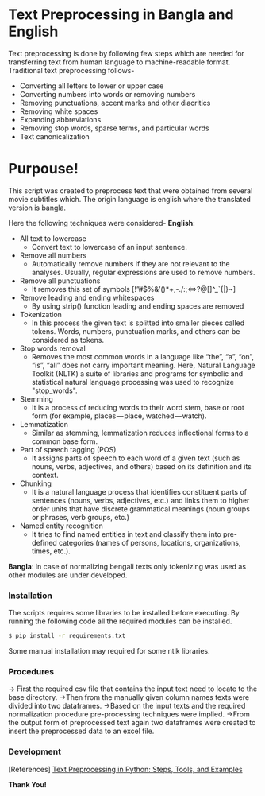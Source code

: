 # Text Preprocessing in Bangla and English
Text preprocessing is done by following few steps which are needed for transferring text from human language to machine-readable format. Traditional text preprocessing follows-
- Converting all letters to lower or upper case
- Converting numbers into words or removing numbers
- Removing punctuations, accent marks and other diacritics
- Removing white spaces
- Expanding abbreviations
- Removing stop words, sparse terms, and particular words
- Text canonicalization


# Purpouse!
This script was created to preprocess text that were obtained from several movie subtitles which. The origin language is english where the translated version is bangla.

Here the following techniques were considered-
**English**:
  - All text to lowercase
    - Convert text to lowercase of an input sentence. 
  - Remove all numbers
    - Automatically remove numbers if they are not relevant to the analyses. Usually, regular expressions are used to remove numbers.
  - Remove all punctuations
    - It removes this set of symbols [!”#$%&’()*+,-./:;<=>?@[\]^_`{|}~] 
  - Remove leading and ending whitespaces
    - By using strip() function leading and ending spaces are removed
  - Tokenization
    - In this process the given text is splitted into smaller pieces called tokens. Words, numbers, punctuation marks, and others can be considered as tokens. 
  - Stop words removal
    - Removes the most common words in a language like “the”, “a”, “on”, “is”, “all” does not carry important meaning. Here, Natural Language Toolkit (NLTK) a suite of libraries and programs for symbolic and statistical natural language processing was used to recognize "stop_words".
  - Stemming
    - It is a process of reducing words to their word stem, base or root form (for example, places — place, watched — watch). 
  - Lemmatization
    - Similar as  stemming, lemmatization reduces inflectional forms to a common base form.
  - Part of speech tagging (POS)
    - It assigns parts of speech to each word of a given text (such as nouns, verbs, adjectives, and others) based on its definition and its context. 
  - Chunking
    - It is a natural language process that identifies constituent parts of sentences (nouns, verbs, adjectives, etc.) and links them to higher order units that have discrete grammatical meanings (noun groups or phrases, verb groups, etc.)
  - Named entity recognition
     - It tries to find named entities in text and classify them into pre-defined categories (names of persons, locations, organizations, times, etc.).

**Bangla**:
In case of normalizing bengali texts only tokenizing was used as other modules are under developed.

### Installation
The scripts requires some libraries to be installed before executing. By running the following code all the required modules can be installed.
```sh
$ pip install -r requirements.txt
```

Some manual installation may required for some ntlk libraries.
### Procedures

-> First the required csv file that contains the input text need to locate to the base directory.
->Then from the manually given column names texts were divided into two dataframes.
->Based on the input texts and the required normalization procedure pre-processing techniques were implied.
->From the output form of preprocessed text again two dataframes were created to insert the preprocessed data to an excel file.

### Development
[References] 
[Text Preprocessing in Python: Steps, Tools, and Examples](https://www.medium.com/@datamonsters/text-preprocessing-in-python-steps-tools-and-examples-bf025f872908)

**Thank You!**

